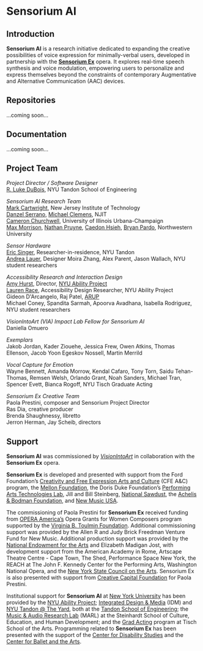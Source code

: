 # Sensorium AI

## Introduction

**Sensorium AI** is a research initiative dedicated to expanding the creative possibilities of voice expression for minimally-verbal users, developed in partnership with the **[Sensorium Ex](https://www.paolaprestini.com/compositions/sensorium-ex)** opera. It explores real-time speech synthesis and voice modulation, empowering users to personalize and express themselves beyond the constraints of contemporary Augmentative and Alternative Communication (AAC) devices.

## Repositories

...coming soon...

## Documentation

...coming soon...

## Project Team

*Project Director / Software Designer*  
[R. Luke DuBois](https://engineering.nyu.edu/faculty/r-luke-dubois?page=2), NYU Tandon School of Engineering  

*Sensorium AI Research Team*  
[Mark Cartwright](https://people.njit.edu/profile/mc232), New Jersey Institute of Technology  
[Danzel Serrano](https://github.com/dependanz), [Michael Clemens](https://www.linkedin.com/in/m-clem/), NJIT  
[Cameron Churchwell](https://www.cameronchurchwell.com/), University of Illinois Urbana-Champaign  
[Max Morrison](https://www.maxrmorrison.com/), [Nathan Pruyne](https://nathanpruyne.com/), [Caedon Hsieh](https://www.linkedin.com/in/caedon-hsieh-235434180/), [Bryan Pardo](https://bryan-pardo.github.io/), Northwestern University  

*Sensor Hardware*  
[Eric Singer](https://linktr.ee/ericsinger), Researcher-in-residence, NYU Tandon  
[Andrea Lauer](https://andrealauer.com/), Designer
Moira Zhang, Alex Parent, Jason Wallach, NYU student researchers  

*Accessibility Research and Interaction Design*    
[Amy Hurst](https://amyhurst.com/), Director, [NYU Ability Project](https://wp.nyu.edu/ability/)  
[Lauren Race](https://laurenrace.com/), Accessibility Design Researcher, NYU Ability Project  
Gideon D'Arcangelo, Raj Patel, [ARUP](https://www.arup.com/)  
Michael Coney, Spandita Sarmah, Apoorva Avadhana, Isabella Rodriguez, NYU student researchers  

*VisionIntoArt (VIA) Impact Lab Fellow for Sensorium AI*  
Daniella Omuero

*Exemplars*  
Jakob Jordan, Kader Ziouehe, Jessica Frew, Owen Atkins, Thomas Ellenson, Jacob Yoon Egeskov Nossell, Martin Merrild  

*Vocal Capture for Emotion*  
Wayne Bennett, Amanda Morrow, Kendal Cafaro, Tony Torn, Saidu Tehan-Thomas, Remsen Welsh, Orlando Grant, Noah Sanders, Michael Tran, Spencer Evett, Bianca Rogoff, NYU Tisch Graduate Acting  

*Sensorium Ex Creative Team*  
Paola Prestini, composer and Sensorium Project Director   
Ras Dia, creative producer  
Brenda Shaughnessy, libretto  
Jerron Herman, Jay Scheib, directors  

## Support

**Sensorium AI** was commissioned by [*VisionIntoArt*](https://www.visionintoart.org/) in collaboration with the **Sensorium Ex** opera.

**Sensorium Ex** is developed and presented with support from the Ford Foundation’s [Creativity and Free Expression Arts and Culture](https://www.fordfoundation.org/work/challenging-inequality/creativity-and-free-expression/) (CFE A&C)  program, the [Mellon Foundation](https://www.mellon.org/), the Doris Duke Foundation’s [Performing Arts Technologies Lab](https://www.dorisduke.org/funding-areas/performing-arts/technologies-lab/), Jill and Bill Steinberg, [National Sawdust](https://www.nationalsawdust.org/), the [Achelis & Bodman Foundation](https://achelisbodman.org/), and [New Music USA](https://newmusicusa.org/). 

The commissioning of Paola Prestini for **Sensorium Ex** received funding from [OPERA America’s](https://www.operaamerica.org/) Opera Grants for Women Composers program supported by the [Virginia B. Toulmin Foundation](https://www.toulminfoundation.org/). Additional commissioning support was provided by the Allen R and Judy Brick Freedman Venture Fund for New Music. Additional production support was provided by the [National Endowment for the Arts](https://www.arts.gov/) and Elizabeth Madigan Jost, with development support from the American Academy in Rome, Artscape Theatre Centre - Cape Town, The Shed, Performance Space New York, the REACH at The John F. Kennedy Center for the Performing Arts, Washington National Opera, and the [New York State Council on the Arts](https://arts.ny.gov/). Sensorium Ex is also presented with support from [Creative Capital Foundation](https://creative-capital.org/) for Paola Prestini.

Institutional support for **Sensorium AI** at [New York University](https://www.nyu.edu/) has been provided by the [NYU Ability Project](https://ability.nyu.edu/); [Integrated Design & Media](http://idm.engineering.nyu.edu/) (IDM) and [NYU Tandon @ The Yard](https://engineering.nyu.edu/research/nyu-tandon-yard), both at the [Tandon School of Engineering](https://engineering.nyu.edu); the [Music & Audio Research Lab](https://steinhardt.nyu.edu/marl) (MARL) at the Steinhardt School of Culture, Education, and Human Development; and the [Grad Acting](https://tisch.nyu.edu/grad-acting) program at Tisch School of the Arts. Programming related to **Sensorium Ex** has been presented with the support of the [Center for Disability Studies](https://disabilitystudies.nyu.edu/) and the [Center for Ballet and the Arts](https://balletcenter.nyu.edu/).

